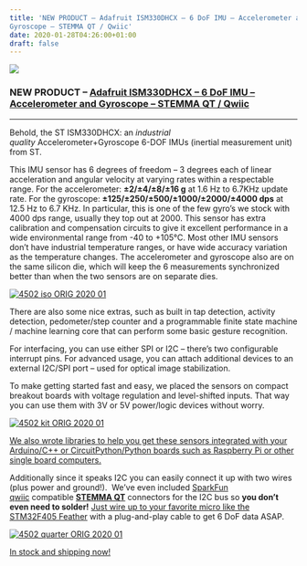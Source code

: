 ```yaml
---
title: 'NEW PRODUCT – Adafruit ISM330DHCX – 6 DoF IMU – Accelerometer and
Gyroscope – STEMMA QT / Qwiic'
date: 2020-01-28T04:26:00+01:00
draft: false
---
```


[![](https://cdn-blog.adafruit.com/uploads/2020/01/4502.gif)](https://www.adafruit.com/product/4502)

### NEW PRODUCT – [Adafruit ISM330DHCX – 6 DoF IMU – Accelerometer and Gyroscope – STEMMA QT / Qwiic](https://www.adafruit.com/product/4502)

* * *

Behold, the ST ISM330DHCX: an _industrial quality_ Accelerometer+Gyroscope 6-DOF IMUs (inertial measurement unit) from ST.

This IMU sensor has 6 degrees of freedom – 3 degrees each of linear acceleration and angular velocity at varying rates within a respectable range. For the accelerometer: **±2/±4/±8/±16 g** at 1.6 Hz to 6.7KHz update rate. For the gyroscope: **±125/±250/±500/±1000/±2000/±4000 dps** at 12.5 Hz to 6.7 KHz. In particular, this is one of the few gyro’s we stock with 4000 dps range, usually they top out at 2000. This sensor has extra calibration and compensation circuits to give it excellent performance in a wide environmental range from -40 to +105°C. Most other IMU sensors don’t have industrial temperature ranges, or have wide accuracy variation as the temperature changes. The accelerometer and gyroscope also are on the same silicon die, which will keep the 6 measurements synchronized better than when the two sensors are on separate dies.

[![4502 iso ORIG 2020 01](https://cdn-blog.adafruit.com/uploads/2020/01/4502_iso_ORIG_2020_01.jpg "4502_iso_ORIG_2020_01.jpg")](https://www.adafruit.com/product/4502)

There are also some nice extras, such as built in tap detection, activity detection, pedometer/step counter and a programmable finite state machine / machine learning core that can perform some basic gesture recognition.

For interfacing, you can use either SPI or I2C – there’s two configurable interrupt pins. For advanced usage, you can attach additional devices to an external I2C/SPI port – used for optical image stabilization.

To make getting started fast and easy, we placed the sensors on compact breakout boards with voltage regulation and level-shifted inputs. That way you can use them with 3V or 5V power/logic devices without worry.

[![4502 kit ORIG 2020 01](https://cdn-blog.adafruit.com/uploads/2020/01/4502_kit_ORIG_2020_01.jpg "4502_kit_ORIG_2020_01.jpg")](https://www.adafruit.com/product/4502)

[We also wrote libraries to help you get these sensors integrated with your Arduino/C++ or CircuitPython/Python boards such as Raspberry Pi or other single board computers.](https://learn.adafruit.com/lsm6dsox-and-ism330dhc-6-dof-imu)

Additionally since it speaks I2C you can easily connect it up with two wires (plus power and ground!).  We’ve even included [SparkFun qwiic](https://www.sparkfun.com/qwiic) compatible [**STEMMA QT**](https://learn.adafruit.com/introducing-adafruit-stemma-qt) connectors for the I2C bus so **you don’t even need to solder!** [Just wire up to your favorite micro like the STM32F405 Feather](https://www.adafruit.com/product/4382) with a plug-and-play cable to get 6 DoF data ASAP.

[![4502 quarter ORIG 2020 01](https://cdn-blog.adafruit.com/uploads/2020/01/4502_quarter_ORIG_2020_01.jpg "4502_quarter_ORIG_2020_01.jpg")](https://www.adafruit.com/product/4502)

[In stock and shipping now!](https://www.adafruit.com/product/4502)